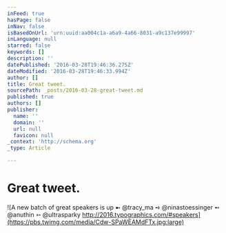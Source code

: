 ```yaml
---
inFeed: true
hasPage: false
inNav: false
isBasedOnUrl: 'urn:uuid:aa004c1a-a6a9-4a66-8031-a9c137e99997'
inLanguage: null
starred: false
keywords: []
description: ''
datePublished: '2016-03-28T19:46:36.275Z'
dateModified: '2016-03-28T19:46:33.994Z'
author: []
title: Great tweet.
sourcePath: _posts/2016-03-28-great-tweet.md
published: true
authors: []
publisher:
  name: ''
  domain: ''
  url: null
  favicon: null
_context: 'http://schema.org'
_type: Article

---
```

# Great tweet.
![A new batch of great speakers is up ➼ @tracy_ma ➺ @ninastoessinger ➻ @anuthin ➳ @ultrasparky http://2016.typographics.com/#speakers](https://pbs.twimg.com/media/Cdw-SPaWEAMdFTx.jpg:large)